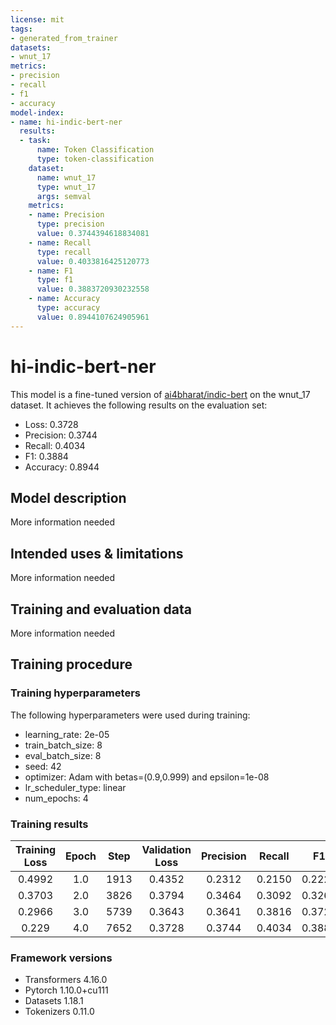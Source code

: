 ```yaml
---
license: mit
tags:
- generated_from_trainer
datasets:
- wnut_17
metrics:
- precision
- recall
- f1
- accuracy
model-index:
- name: hi-indic-bert-ner
  results:
  - task:
      name: Token Classification
      type: token-classification
    dataset:
      name: wnut_17
      type: wnut_17
      args: semval
    metrics:
    - name: Precision
      type: precision
      value: 0.3744394618834081
    - name: Recall
      type: recall
      value: 0.4033816425120773
    - name: F1
      type: f1
      value: 0.3883720930232558
    - name: Accuracy
      type: accuracy
      value: 0.8944107624905961
---
```


<!-- This model card has been generated automatically according to the information the Trainer had access to. You
should probably proofread and complete it, then remove this comment. -->

# hi-indic-bert-ner

This model is a fine-tuned version of [ai4bharat/indic-bert](https://huggingface.co/ai4bharat/indic-bert) on the wnut_17 dataset.
It achieves the following results on the evaluation set:
- Loss: 0.3728
- Precision: 0.3744
- Recall: 0.4034
- F1: 0.3884
- Accuracy: 0.8944

## Model description

More information needed

## Intended uses & limitations

More information needed

## Training and evaluation data

More information needed

## Training procedure

### Training hyperparameters

The following hyperparameters were used during training:
- learning_rate: 2e-05
- train_batch_size: 8
- eval_batch_size: 8
- seed: 42
- optimizer: Adam with betas=(0.9,0.999) and epsilon=1e-08
- lr_scheduler_type: linear
- num_epochs: 4

### Training results

| Training Loss | Epoch | Step | Validation Loss | Precision | Recall | F1     | Accuracy |
|:-------------:|:-----:|:----:|:---------------:|:---------:|:------:|:------:|:--------:|
| 0.4992        | 1.0   | 1913 | 0.4352          | 0.2312    | 0.2150 | 0.2228 | 0.8794   |
| 0.3703        | 2.0   | 3826 | 0.3794          | 0.3464    | 0.3092 | 0.3267 | 0.8899   |
| 0.2966        | 3.0   | 5739 | 0.3643          | 0.3641    | 0.3816 | 0.3726 | 0.8924   |
| 0.229         | 4.0   | 7652 | 0.3728          | 0.3744    | 0.4034 | 0.3884 | 0.8944   |


### Framework versions

- Transformers 4.16.0
- Pytorch 1.10.0+cu111
- Datasets 1.18.1
- Tokenizers 0.11.0
